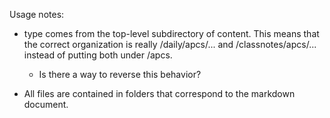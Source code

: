 
Usage notes:

* type comes from the top-level subdirectory of content. This means
that the correct organization is really /daily/apcs/... and
/classnotes/apcs/... instead of putting both under /apcs. 

    * Is there a way to reverse this behavior?

* All files are contained in folders that correspond to the markdown document.

